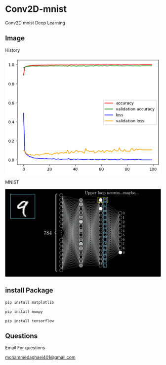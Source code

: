 # Conv2D-mnist
 Conv2D mnist Deep Learning

## Image
History


![alt text](image/accuracy.png)


MNIST


![alt text](image/MNIST.png)
## install Package
```
pip install matplotlib
```
```
pip install numpy
```
```
pip install tensorflow
```
## Questions
Email For questions 

mohammedaghaei401@gmail.com